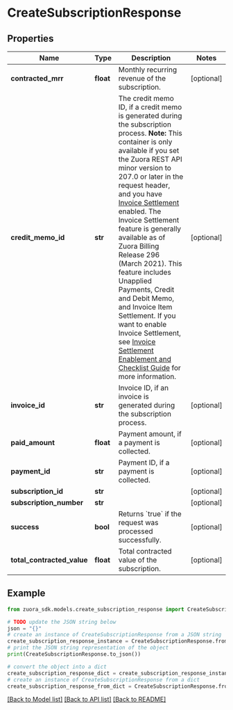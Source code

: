 # CreateSubscriptionResponse


## Properties

Name | Type | Description | Notes
------------ | ------------- | ------------- | -------------
**contracted_mrr** | **float** | Monthly recurring revenue of the subscription.  | [optional] 
**credit_memo_id** | **str** | The credit memo ID, if a credit memo is generated during the subscription process.  **Note:** This container is only available if you set the Zuora REST API minor version to 207.0 or later in the request header, and you have  [Invoice Settlement](https://knowledgecenter.zuora.com/Billing/Billing_and_Payments/Invoice_Settlement) enabled. The Invoice Settlement feature is generally available as of Zuora Billing Release 296 (March 2021). This feature includes Unapplied Payments, Credit and Debit Memo, and Invoice Item Settlement. If you want to enable Invoice Settlement, see [Invoice Settlement Enablement and Checklist Guide](https://knowledgecenter.zuora.com/Billing/Billing_and_Payments/Invoice_Settlement/Invoice_Settlement_Migration_Checklist_and_Guide) for more information.  | [optional] 
**invoice_id** | **str** | Invoice ID, if an invoice is generated during the subscription process.  | [optional] 
**paid_amount** | **float** | Payment amount, if a payment is collected.  | [optional] 
**payment_id** | **str** | Payment ID, if a payment is collected.  | [optional] 
**subscription_id** | **str** |  | [optional] 
**subscription_number** | **str** |  | [optional] 
**success** | **bool** | Returns &#x60;true&#x60; if the request was processed successfully.  | [optional] 
**total_contracted_value** | **float** | Total contracted value of the subscription.  | [optional] 

## Example

```python
from zuora_sdk.models.create_subscription_response import CreateSubscriptionResponse

# TODO update the JSON string below
json = "{}"
# create an instance of CreateSubscriptionResponse from a JSON string
create_subscription_response_instance = CreateSubscriptionResponse.from_json(json)
# print the JSON string representation of the object
print(CreateSubscriptionResponse.to_json())

# convert the object into a dict
create_subscription_response_dict = create_subscription_response_instance.to_dict()
# create an instance of CreateSubscriptionResponse from a dict
create_subscription_response_from_dict = CreateSubscriptionResponse.from_dict(create_subscription_response_dict)
```
[[Back to Model list]](../README.md#documentation-for-models) [[Back to API list]](../README.md#documentation-for-api-endpoints) [[Back to README]](../README.md)


